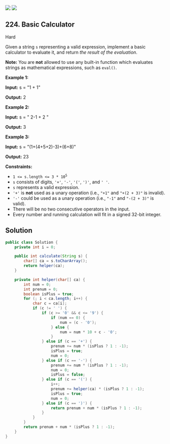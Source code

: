 [![](https://img.shields.io/github/stars/javadev/LeetCode-in-Java?label=Stars&style=flat-square)](https://github.com/javadev/LeetCode-in-Java)
[![](https://img.shields.io/github/forks/javadev/LeetCode-in-Java?label=Fork%20me%20on%20GitHub%20&style=flat-square)](https://github.com/javadev/LeetCode-in-Java/fork)

## 224\. Basic Calculator

Hard

Given a string `s` representing a valid expression, implement a basic calculator to evaluate it, and return _the result of the evaluation_.

**Note:** You are **not** allowed to use any built-in function which evaluates strings as mathematical expressions, such as `eval()`.

**Example 1:**

**Input:** s = "1 + 1"

**Output:** 2 

**Example 2:**

**Input:** s = " 2-1 + 2 "

**Output:** 3 

**Example 3:**

**Input:** s = "(1+(4+5+2)-3)+(6+8)"

**Output:** 23 

**Constraints:**

*   <code>1 <= s.length <= 3 * 10<sup>5</sup></code>
*   `s` consists of digits, `'+'`, `'-'`, `'('`, `')'`, and `' '`.
*   `s` represents a valid expression.
*   `'+'` is **not** used as a unary operation (i.e., `"+1"` and `"+(2 + 3)"` is invalid).
*   `'-'` could be used as a unary operation (i.e., `"-1"` and `"-(2 + 3)"` is valid).
*   There will be no two consecutive operators in the input.
*   Every number and running calculation will fit in a signed 32-bit integer.

## Solution

```java
public class Solution {
    private int i = 0;

    public int calculate(String s) {
        char[] ca = s.toCharArray();
        return helper(ca);
    }

    private int helper(char[] ca) {
        int num = 0;
        int prenum = 0;
        boolean isPlus = true;
        for (; i < ca.length; i++) {
            char c = ca[i];
            if (c != ' ') {
                if (c >= '0' && c <= '9') {
                    if (num == 0) {
                        num = (c - '0');
                    } else {
                        num = num * 10 + c - '0';
                    }
                } else if (c == '+') {
                    prenum += num * (isPlus ? 1 : -1);
                    isPlus = true;
                    num = 0;
                } else if (c == '-') {
                    prenum += num * (isPlus ? 1 : -1);
                    num = 0;
                    isPlus = false;
                } else if (c == '(') {
                    i++;
                    prenum += helper(ca) * (isPlus ? 1 : -1);
                    isPlus = true;
                    num = 0;
                } else if (c == ')') {
                    return prenum + num * (isPlus ? 1 : -1);
                }
            }
        }
        return prenum + num * (isPlus ? 1 : -1);
    }
}
```